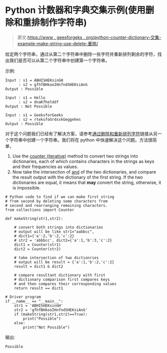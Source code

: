 # Python 计数器和字典交集示例(使用删除和重排制作字符串)

> 原文:[https://www . geesforgeks . org/python-counter-dictionary-交集-example-make-string-use-delete-重排/](https://www.geeksforgeeks.org/python-counter-dictionary-intersection-example-make-string-using-deletion-rearrangement/)

给定两个字符串，通过从第二个字符串中删除一些字符并重新排列剩余的字符，找出我们是否可以从第二个字符串中创建第一个字符串。

示例:

```
Input : s1 = ABHISHEKsinGH
      : s2 = gfhfBHkooIHnfndSHEKsiAnG
Output : Possible

Input : s1 = Hello
      : s2 = dnaKfhelddf
Output : Not Possible

Input : s1 = GeeksforGeeks
      : s2 = rteksfoGrdsskGeggehes
Output : Possible

```

对于这个问题我们已经有了解决方案，请参考[通过删除和重新排列字符](https://www.geeksforgeeks.org/make-string-another-deletion-rearrangement-characters/)链接从另一个字符串中创建一个字符串。我们将在 python 中快速解决这个问题。方法很简单，

1.  Use the [counter (iterative)](https://www.geeksforgeeks.org/counters-in-python-set-1/) method to convert two strings into dictionaries, each of which contains characters in the strings as keys and their frequencies as values.
2.  Now take the intersection of [and](https://www.geeksforgeeks.org/sets-in-python/) of the two dictionaries, and compare the result output with the dictionary of the first string. If the two dictionaries are equal, it means that **may** convert the string, otherwise, it is impossible.

```
# Python code to find if we can make first string
# from second by deleting some characters from 
# second and rearranging remaining characters.
from collections import Counter

def makeString(str1,str2):

    # convert both strings into dictionaries
    # output will be like str1="aabbcc", 
    # dict1={'a':2,'b':2,'c':2}
    # str2 = 'abbbcc', dict2={'a':1,'b':3,'c':2}
    dict1 = Counter(str1)
    dict2 = Counter(str2)

    # take intersection of two dictionries
    # output will be result = {'a':1,'b':2,'c':2}
    result = dict1 & dict2

    # compare resultant dictionary with first
    # dictionary comparison first compares keys
    # and then compares their corresponding values 
    return result == dict1

# Driver program
if __name__ == "__main__":
    str1 = 'ABHISHEKsinGH'
    str2 = 'gfhfBHkooIHnfndSHEKsiAnG'
    if (makeString(str1,str2)==True):
        print("Possible")
    else:
        print("Not Possible")
```

输出:

```
Possible

```